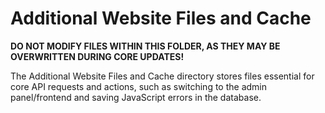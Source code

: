 # Additional Website Files and Cache

**DO NOT MODIFY FILES WITHIN THIS FOLDER, AS THEY MAY BE OVERWRITTEN DURING CORE UPDATES!**

The Additional Website Files and Cache directory stores files essential for core API requests and actions, such as switching to the admin panel/frontend and saving JavaScript errors in the database.